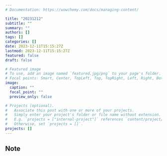 ```yaml
---
# Documentation: https://wowchemy.com/docs/managing-content/

title: "20231212"
subtitle: ""
summary: ""
authors: []
tags: []
categories: []
date: 2023-12-11T15:15:27Z
lastmod: 2023-12-11T15:15:27Z
featured: false
draft: false

# Featured image
# To use, add an image named `featured.jpg/png` to your page's folder.
# Focal points: Smart, Center, TopLeft, Top, TopRight, Left, Right, BottomLeft, Bottom, BottomRight.
image:
  caption: ""
  focal_point: ""
  preview_only: false

# Projects (optional).
#   Associate this post with one or more of your projects.
#   Simply enter your project's folder or file name without extension.
#   E.g. `projects = ["internal-project"]` references `content/project/deep-learning/index.md`.
#   Otherwise, set `projects = []`.
projects: []
---
```


## Note

